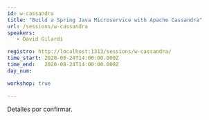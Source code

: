 ```yaml
---
id: w-cassandra
title: "Build a Spring Java Microservice with Apache Cassandra"
url: /sessions/w-cassandra
speakers:
   - David Gilardi

registro: http://localhost:1313/sessions/w-cassandra/
time_start: 2020-08-24T14:00:00.000Z
time_end:   2020-08-24T14:00:00.000Z
day_num: 

workshop: true

---
```


Detalles por confirmar.

